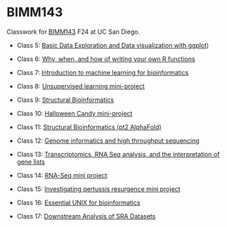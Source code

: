 # BIMM143
Classwork for [BIMM143](https://bioboot.github.io/bimm143_F24/schedule/) F24 at UC San Diego.

- Class 5: [Basic Data Exploration and Data visualization with ggplot](https://github.com/dgurholt/BIMM143/blob/main/BIMM%20143%20lab5/lab5.md))

- Class 6: [Why, when, and how of writing your own R functions](https://github.com/dgurholt/BIMM143/blob/main/BIMM%20143%20Lab%206/BIMM%20143%20Lab%206.md)
  
- Class 7: [Introduction to machine learning for bioinformatics](https://github.com/dgurholt/BIMM143/blob/main/BIMM%20143%20Lab%207/BIMM%20143%20lab%207.md)

- Class 8: [Unsupervised learning mini-project]()

- Class 9: [Structural Bioinformatics](https://github.com/dgurholt/BIMM143/blob/main/BIMM%20143%20Class%209/BIMM%20143%20Class%209.md)

- Class 10: [Halloween Candy mini-project]()

- Class 11: [Structural Bioinformatics (pt2 AlphaFold)]()

- Class 12: [Genome informatics and high throughput sequencing]()

- Class 13: [Transcriptomics, RNA Seq analysis, and the interpretation of gene lists](https://github.com/dgurholt/BIMM143/blob/main/Lab%2013%20Transcriptomics/Lab%2013%20Transcriptomics.md)

- Class 14: [RNA-Seq mini project](https://github.com/dgurholt/BIMM143/blob/main/Lab%2014%20RNA-Seq%20analysis%20mini-project/Lab%2014%20RNA-Seq%20analysis%20mini-project.md)

- Class 15: [Investigating pertussis resurgence mini project](https://github.com/dgurholt/BIMM143/blob/main/Lab%2015%20Investigating%20Pertussis%20Resurgence%20Mini%20Lab/Lab%2015%20Investigating%20Pertussis%20Resurgence%20Mini%20Lab.md)

- Class 16: [Essential UNIX for bioinformatics]()

- Class 17: [Downstream Analysis of SRA Datasets]()
